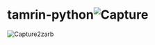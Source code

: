# tamrin-python![Capture](https://user-images.githubusercontent.com/100377681/163259432-42c41cb1-20be-46cd-8e32-ee1a97de3e76.PNG)
![Capture2zarb](https://user-images.githubusercontent.com/100377681/163298411-ddb646a1-f00a-4de0-9714-307d44eccc75.PNG)
